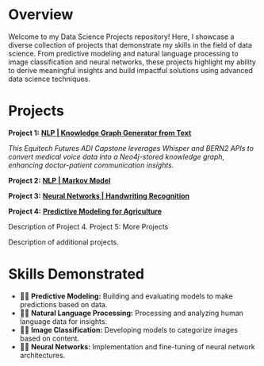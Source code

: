 # Overview

Welcome to my Data Science Projects repository! Here, I showcase a diverse collection of projects that demonstrate my skills in the field of data science. From predictive modeling and natural language processing to image classification and neural networks, these projects highlight my ability to derive meaningful insights and build impactful solutions using advanced data science techniques.

# Projects
**Project 1:**  [**NLP | Knowledge Graph Generator from Text**](https://github.com/mohammed-249/Data_Science_Projects/tree/main/NLP%20%7C%20Knowledge%20Graph%20Generator%20from%20Text)

*This Equitech Futures ADI Capstone leverages Whisper and BERN2 APIs to convert medical voice data into a Neo4j-stored knowledge graph, enhancing doctor-patient communication insights.*

**Project 2:**  [**NLP | Markov Model**](https://github.com/mohammed-249/Data_Science_Projects/tree/main/NLP%20%7C%20Markov%20Model)

**Project 3:**  [**Neural Networks | Handwriting Recognition**](https://github.com/mohammed-249/Data_Science_Projects/tree/main/Neural%20Networks%20%7C%20Handwriting%20Recognition)

**Project 4:**  [**Predictive Modeling for Agriculture**](https://github.com/mohammed-249/Data_Science_Projects/tree/main/Predictive%20Modeling%20for%20Agriculture)


Description of Project 4.
Project 5: More Projects

Description of additional projects.
# Skills Demonstrated

- 👩‍💻 **Predictive Modeling:** Building and evaluating models to make predictions based on data.
- 👩‍💻 **Natural Language Processing:** Processing and analyzing human language data for insights.
- 👩‍💻 **Image Classification:** Developing models to categorize images based on content.
- 👩‍💻 **Neural Networks:** Implementation and fine-tuning of neural network architectures.
